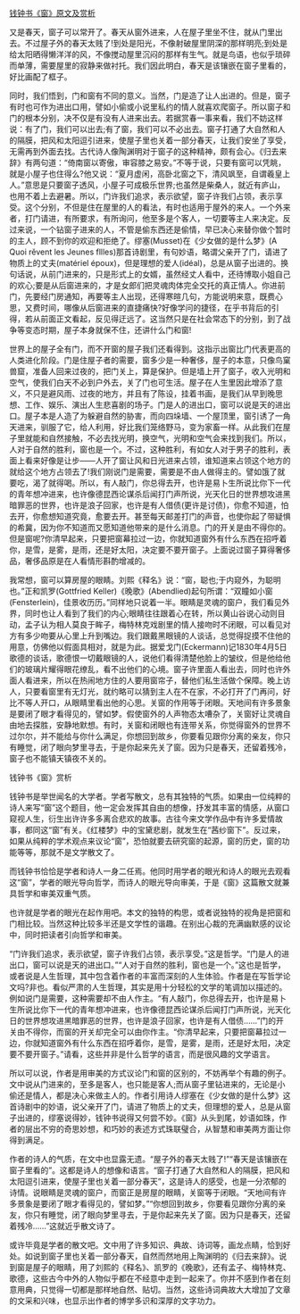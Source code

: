 [钱钟书《窗》原文及赏析](https://www.vrrw.net/wx/8809.html)

又是春天，窗子可以常开了。春天从窗外进来，人在屋子里坐不住，就从门里出去。不过屋子外的春天太贱了!到处是阳光，不像射破屋里阴深的那样明亮;到处是给太阳晒得懒洋洋的风，不像搅动屋里沉闷的那样有生气。就是鸟语，也似乎琐碎而单薄，需要屋里的寂静来做衬托。我们因此明白，春天是该镶嵌在窗子里看的，好比画配了框子。

同时，我们悟到，门和窗有不同的意义。当然，门是造了让人出进的。但是，窗子有时也可作为进出口用，譬如小偷或小说里私约的情人就喜欢爬窗子。所以窗子和门的根本分别，决不仅是有没有人进来出去。若据赏春一事来看，我们不妨这样说：有了门，我们可以出去;有了窗，我们可以不必出去。窗子打通了大自然和人的隔膜，把风和太阳逗引进来，使屋子里也关着一部分春天，让我们安坐了享受，无需再到外面去找。古代诗人像陶渊明对于窗子的这种精神，颇有会心。《归去来辞》有两句道：“倚南窗以寄傲，审容膝之易安。”不等于说，只要有窗可以凭眺，就是小屋子也住得么?他又说：“夏月虚闲，高卧北窗之下，清风飒至，自谓羲皇上人。”意思是只要窗子透风，小屋子可成极乐世界;也虽然是柴桑人，就近有庐山，也用不着上去避暑。所以，门许我们追求，表示欲望，窗子许我们占领，表示享受。这个分别，不但是住在屋里的人的看法，有时也适用于屋外的来人。一个外来者，打门请进，有所要求，有所询问，他至多是个客人，一切要等主人来决定。反过来说，一个钻窗子进来的人，不管是偷东西还是偷情，早已决心来替你做个暂时的主人，顾不到你的欢迎和拒绝了。缪塞(Musset)在《少女做的是什么梦》(A Quoi rěvent les Jeunes fllles)那首诗剧里，有句妙语，略谓父亲开了门，请进了物质上的丈夫(matériel époux)，但是理想的爱人(idéal)，总是从窗子出进的。换句话说，从前门进来的，只是形式上的女婿，虽然经丈人看中，还待博取小姐自己的欢心;要是从后窗进来的，才是女郎们把灵魂肉体完全交托的真正情人。你进前门，先要经门房通知，再要等主人出现，还得寒暄几句，方能说明来意，既费心思，又费时间，哪像从后窗进来的直捷痛快?好像学问的捷径，在乎书背后的引得，若从前面正文看起，反见得迂远了。这当然只是在社会常态下的分别，到了战争等变态时期，屋子本身就保不住，还讲什么门和窗!



世界上的屋子全有门，而不开窗的屋子我们还看得到。这指示出窗比门代表更高的人类进化阶段。门是住屋子者的需要，窗多少是一种奢侈，屋子的本意，只像鸟窠兽窟，准备人回来过夜的，把门关上，算是保护。但是墙上开了窗子，收入光明和空气，使我们白天不必到户外去，关了门也可生活。屋子在人生里因此增添了意义，不只是避风雨、过夜的地方，并且有了陈设，挂着书画，是我们从早到晚思想、工作、娱乐、演出人生悲喜剧的场子。门是人的进出口，窗可以说是天的进出口。屋子本是人造了为躲避自然的胁害，而向四垛墙、一个屋顶里，窗引诱了一角天进来，驯服了它，给人利用，好比我们笼络野马，变为家畜一样。从此我们在屋子里就能和自然接触，不必去找光明，换空气，光明和空气会来找到我们。所以，人对于自然的胜利，窗也是一个。不过，这种胜利，有如女人对于男子的胜利，表面上看来好像是让步——人开了窗让风和日光进来占领，谁知道来占领这个地方的就给这个地方占领去了!我们刚说门是需要，需要是不由人做得主的。譬如饿了就要吃，渴了就得喝。所以，有人敲门，你总得去开，也许是易卜生所说比你下一代的青年想冲进来，也许像德昆西论谋杀后闻打门声所说，光天化日的世界想攻进黑暗罪恶的世界，也许是浪子回家，也许是有人借债(更许是讨债)，你愈不知道，怕去开，你愈想知道究竟，愈要去开。甚至每天邮差打门的声音，也使你起了带疑惧的希冀，因为你不知道而又愿知道他带来的是什么消息。门的开关是由不得你的。但是窗呢?你清早起来，只要把窗幕拉过一边，你就知道窗外有什么东西在招呼着你，是雪，是雾，是雨，还是好太阳，决定要不要开窗子。上面说过窗子算得奢侈品，奢侈品原是在人看情形斟酌增减的。

我常想，窗可以算房屋的眼睛。刘熙《释名》说：“窗，聪也;于内窥外，为聪明也。”正和凯罗(Gottfried Keller)《晚歌》(Abendlied)起句所谓：“双瞳如小窗(Fensterlein)，佳景收历历。”同样地只说着一半。眼睛是灵魂的窗户，我们看见外界，同时也让人看到了我们的内心;眼睛往往跟着心在转，所以黄山谷说心动则目动，孟子认为相人莫良于眸子，梅特林克戏剧里的情人接吻时不闭眼，可以看见对方有多少吻要从心里上升到嘴边。我们跟戴黑眼镜的人谈话，总觉得捉摸不住他的用意，仿佛他以假面具相对，就是为此。据爱戈门(Eckermann)记1830年4月5日歌德的谈话，歌德恨一切戴眼镜的人，说他们看得清楚他脸上的皱纹，但是他给他们的玻璃片耀得眼花缭乱，看不出他们的心境。窗子许里面人看出去，同时也许外面人看进来，所以在热闹地方住的人要用窗帘子，替他们私生活做个保障。晚上访人，只要看窗里有无灯光，就约略可以猜到主人在不在家，不必打开了门再问，好比不等人开口，从眼睛里看出他的心思。关窗的作用等于闭眼。天地间有许多景象是要闭了眼才看得见的，譬如梦。假使窗外的人声物态太嘈杂了，关窗好让灵魂自由地去探胜，安静地默想。有时，关窗和闭眼也有连带关系，你觉得窗外的世界不过尔尔，并不能给与你什么满足，你想回到故乡，你要看见跟你分离的亲友，你只有睡觉，闭了眼向梦里寻去，于是你起来先关了窗。因为只是春天，还留着残冷，窗子也不能镇天镇夜不关的。

钱钟书《窗》赏析

钱钟书是举世闻名的大学者。学者写散文，总有其独特的气质。如果由一位纯粹的诗人来写“窗”这个题目，他一定会发挥其自由的想像，抒发其丰富的情感，从窗口窥视人生，衍生出许许多多离合悲欢的故事。古往今来文学作品中有许多爱情故事，都同这“窗”有关。《红楼梦》中的宝黛悲剧，就发生在“茜纱窗下”。反过来，如果从纯粹的学术观点来议论“窗”，恐怕就要去研究窗的起源，窗的历史，窗的功能等等，那就不是文学散文了。

而钱钟书恰恰是学者和诗人一身二任焉。他同时用学者的眼光和诗人的眼光去观看这“窗”，学者的眼光导向哲学，而诗人的眼光导向审美，于是《窗》这篇散文就兼具哲学和审美双重气质。

也许就是学者的眼光在起作用吧。本文的独特的构思，或者说独特的视角是把窗和门相比较。当然这种比较多半还是文学性的谐趣。在别出心裁的充满幽默感的议论中，同时把读者引向哲学和审美。

“门许我们追求，表示欲望，窗子许我们占领，表示享受。”这是哲学。“门是人的进出口，窗可以说是天的进出口。”“人对于自然的胜利，窗也是一个。”这也是哲学，或者说是人生哲理，其中包含着作者的丰富而深刻的人生体验。作者是在写哲学论文吗?非也。看似严肃的人生哲理，其实是用十分轻松的文学的笔调加以描述的。例如说门是需要，这种需要却不由人作主。“有人敲门，你总得去开，也许是易卜生所说比你下一代的青年想冲进来，也许像德昆西论谋杀后闻打门声所说，光天化日的世界想攻进黑暗罪恶的世界，也许是浪子回家，也许是有人借债……”门的开关由不得你，而窗的开关却完全可以由你作主。“你清早起来，只要把窗幕拉过一边，你就知道窗外有什么东西在招呼着你，是雪，是雾，是雨，还是好太阳，决定要不要开窗子。”请看，这些并非是什么哲学的语言，而是很风趣的文学语言。

所以可以说，作者是用审美的方式议论门和窗的区别的，不妨再举个有趣的例子。文中说从门进来的，至多是客人，也只能是客人;而从窗子里钻进来的，无论是小偷还是情人，都是决心来做主人的。作者引用诗人缪塞在《少女做的是什么梦》这首诗剧中的妙语，说父亲开了门，请进了物质上的丈夫，但理想的爱人，总是从窗子出进的，缪塞说得妙，钱钟书说得又何尝不妙。《窗》从头到尾，妙语如珠，作者的层出不穷的奇思妙想，和巧妙的表述方式珠联璧合，从智慧和审美两方面让你得到满足。

作者的诗人的气质，在文中也显露无遗。“屋子外的春天太贱了!”“春天是该镶嵌在窗子里看的”。这都是诗人的想像和语言。“窗子打通了大自然和人的隔膜，把风和太阳逗引进来，使屋子里也关着一部分春天”，这是诗人的感受，也是一分浓郁的诗情。说眼睛是灵魂的窗户，而窗正是房屋的眼睛，关窗等于闭眼。“天地间有许多景象是要闭了眼才看得见的，譬如梦。”“你想回到故乡，你要看见跟你分离的亲友，你只有睡觉，闭了眼向梦里寻去，于是你起来先关了窗。因为只是春天，还留着残冷……”这就近乎散文诗了。

或许毕竟是学者的散文吧。文中用了许多知识、典故、诗词等，画龙点睛，恰到好处。如说到窗子里也关着一部分春天，自然而然地用上陶渊明的《归去来辞》。说到窗是屋子的眼睛，用了刘熙的《释名》、凯罗的《晚歌》，还有孟子、梅特林克、歌德，这些古今中外的人物似乎都在不经意中走到一起来了。你并不感到作者在刻意用典，只觉得一切都是那样地自然、贴切。当然，这些诗词典故大大增加了文章的文采和兴味，也显示出作者的博学多识和深厚的文字功力。

